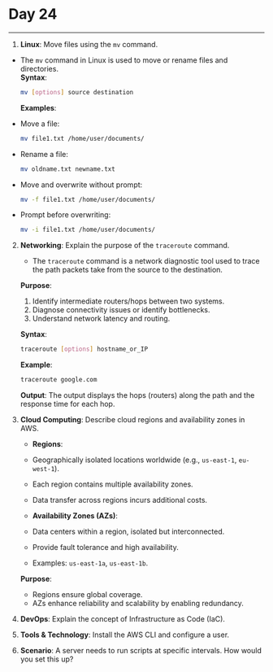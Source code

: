 # Day 24

---

1. **Linux**: Move files using the `mv` command.
  - The `mv` command in Linux is used to move or rename files and directories.  
    **Syntax**:  
    ```bash
    mv [options] source destination
    ```

    **Examples**:
   - Move a file:  
     ```bash
     mv file1.txt /home/user/documents/
     ```
   - Rename a file:  
     ```bash
     mv oldname.txt newname.txt
     ```
   - Move and overwrite without prompt:  
     ```bash
     mv -f file1.txt /home/user/documents/
     ```
   - Prompt before overwriting:  
     ```bash
     mv -i file1.txt /home/user/documents/
     ```


2. **Networking**: Explain the purpose of the `traceroute` command.
   
   - The `traceroute` command is a network diagnostic tool used to trace the path packets take from the source to the destination.

    **Purpose**:
   1. Identify intermediate routers/hops between two systems.
   2. Diagnose connectivity issues or identify bottlenecks.
   3. Understand network latency and routing.

   **Syntax**:
   ```bash
   traceroute [options] hostname_or_IP
   ```

   **Example**:
   ```bash
   traceroute google.com
   ```

   **Output**:
    The output displays the hops (routers) along the path and the response time for each hop.


3. **Cloud Computing**: Describe cloud regions and availability zones in AWS.
   - **Regions**:
    - Geographically isolated locations worldwide (e.g., `us-east-1`, `eu-west-1`).
    - Each region contains multiple availability zones.
    - Data transfer across regions incurs additional costs.

   - **Availability Zones (AZs)**:
    - Data centers within a region, isolated but interconnected.
    - Provide fault tolerance and high availability.
    - Examples: `us-east-1a`, `us-east-1b`.

   **Purpose**:
    - Regions ensure global coverage.
    - AZs enhance reliability and scalability by enabling redundancy.


4. **DevOps**: Explain the concept of Infrastructure as Code (IaC).
5. **Tools & Technology**: Install the AWS CLI and configure a user.
6. **Scenario**: A server needs to run scripts at specific intervals. How would you set this up?


